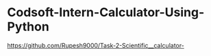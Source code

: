 # Codsoft-Intern-Calculator-Using-Python
https://github.com/Rupesh9000/Task-2-Scientific__calculator-
